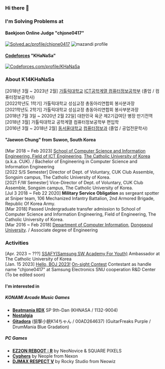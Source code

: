 

### Hi there 👋  
  
### I'm Solving Problems at  
#### Baekjoon Online Judge "chjone0417"  
[![Solved.ac/profile/chjone0417](http://mazassumnida.wtf/api/v2/generate_badge?boj=chjone0417)](https://solved.ac/chjone0417)
![mazandi profile](http://mazandi.herokuapp.com/api?handle=chjone0417&theme=warm)  
#### [Codeforces](https://codeforces.com/) "KHaNaSa"
[![Codeforces.com/profile/KHaNaSa](https://cf.leed.at?id=KHaNaSa)](https://codeforces.com/profile/KHaNaSa)  
  
### About K14KHaNaSa  
[2018년 3월 ~ 2023년 2월] [가톨릭대학교](https://www.catholic.ac.kr/index.do) [ICT공학계열 컴퓨터정보공학부](https://csie.catholic.ac.kr/csie/index.html) (졸업 / 컴퓨터정보공학사)  
[2022학년도 1학기] 가톨릭대학교 성심교정 총동아리연합회 봉사분과장  
[2021학년도 2학기] 가톨릭대학교 성심교정 총동아리연합회 봉사부분과장  
[2018년 7월 3일 ~ 2020년 2월 22일] 대한민국 육군 제2기갑여단 병장 만기전역  
[2018년 3월] 가톨릭대학교 공학계열 컴퓨터정보공학부 편입학  
[2016년 3월 ~ 2018년 2월] [동서울대학교](https://www.du.ac.kr/main.do) [컴퓨터정보과](https://dept.du.ac.kr/info/Main.do;jsessionid=6C67809A4B999C11D098AEB79EBC5CA8) (졸업 / 공업전문학사)  

#### "Jaewon Chung" from Suwon, South Korea  
[Mar 2018 ~ Feb 2023] [School of Computer Science and Information Engineering, Field of ICT Engineering](https://csie.catholic.ac.kr/csie.eng/), [The Catholic University of Korea](https://www.catholic.ac.kr/english/main.do) (a.k.a. CUK).  / Bachelor of Engineering in Computer Science and Information Engineering  
[2022 S/S Semester] Director of Dept. of Voluntary, CUK Club Assemble, Songsim campus, The Catholic University of Korea.  
[2021 F/W Semester] Vice-Director of Dept. of Voluntary, CUK Club Assemble, Songsim campus, The Catholic University of Korea.  
[Jul 3 2018 ~ Feb 22 2020] **Military Service Obligation** as sergeant spotter at Sniper team, 106 Mechanized Infantry Battalion, 2nd Armored Brigade, Republic Of Korea Army.  
[Mar 2018] Passed Undergraduate transfer admission to School of Computer Science and Information Engineering, Field of Engineering, The Catholic University of Korea.  
[Mar 2016 ~ Feb 2018] [Department of Computer Information](https://dept.du.ac.kr/info/Main.do;jsessionid=6C67809A4B999C11D098AEB79EBC5CA8), [Dongseoul University](https://www.du.ac.kr/eng/main.do).  / Associate degree of Engineering  

### Activities  
[Apr. 2023 ~ ???] [SSAFY(Samsung SW Academy For Youth)](https://www.ssafy.com/ksp/jsp/swp/swpMain.jsp) Ambassador at The Catholic University of Korea  
[Jan. 15 2023] [Hello, BOJ 2023!](https://2022w.ucpc.me/hello/) [On-sight Contest](https://www.acmicpc.net/contest/view/936) Contestant as handle name "chjone0417" at Samsung Electronics SNU cooperation R&D Center  
(To be edited soon)  
  
#### I'm interested in
##### KONAMI Arcade Music Games
- **[Beatmania IIDX](https://p.eagate.573.jp/game/2dx/30/index.html)** SP 9th-Dan (KHNASA / 1132-9004)  
- **[Nostalgia](https://p.eagate.573.jp/game/nostalgia/op3/top/entrance.html)**  
- **[Gitadora](https://p.eagate.573.jp/game/gfdm/gitadora_fuzzup/p/index.html)**  (狙撃小銃K14ちゃん / 00AD264637) (GuitarFreaks Purple / DrumMania Blue Gradation)  
##### PC Games
- **[EZ2ON REBOOT : R](https://store.steampowered.com/app/1477590/EZ2ON_REBOOT__R/)** by NeoNovice & SQUARE PIXELS
- **[Cyphers](https://cyphers.nexon.com/)** by Neople from Nexon
- **[DJMAX RESPECT V](https://store.steampowered.com/app/960170/DJMAX_RESPECT_V/)** by Rocky Studio from Neowiz

<!-- #### My github exist for archive sources

"Baekjoon Online Judge" Algorithm solving answers.  
https://www.acmicpc.net/user/chjone0417 -->



<!--
**K14KHaNaSa/K14KHaNaSa** is a ✨ _special_ ✨ repository because its `README.md` (this file) appears on your GitHub profile.

Here are some ideas to get you started:

- 🔭 I’m currently working on ...
- 🌱 I’m currently learning ...
- 👯 I’m looking to collaborate on ...
- 🤔 I’m looking for help with ...
- 💬 Ask me about ...
- 📫 How to reach me: ...
- 😄 Pronouns: ...
- ⚡ Fun fact: ...
-->
